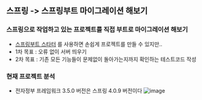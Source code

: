 ## 스프링 -> 스프링부트 마이그레이션 해보기

### 스프링으로 작업하고 있는 프로젝트를 직접 부트로 마이그레이션 해보기
- [스프링부트 스타터](https://start.spring.io/) 를 사용하면 손쉽게 프로젝트를 만들 수 있지만..
- 1차 목표 : 오류 없이 서버 띄우기
- 2차 목표 : 기존 모든 기능들이 문제없이 돌아가는지까지 확인하는 테스트코드 작성

### 현재 프로젝트 분석
- 전자정부 프레임워크 3.5.0 버전은 스프링 4.0.9 버전이다
  ![image](https://github.com/ngngs/TIL/assets/47618270/6a55c5be-5dda-4961-89ed-44e0c951cc06)
